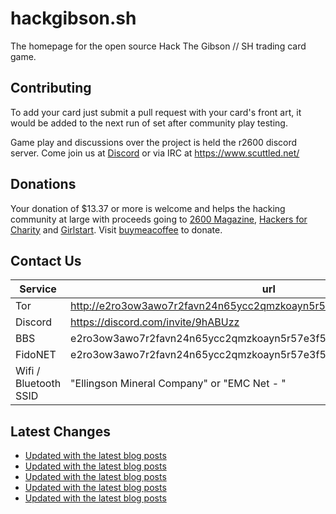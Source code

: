 # hackgibson.sh
The homepage for the open source Hack The Gibson // SH trading card game.


## Contributing

To add your card just submit a pull request with your card's front art, it would be added to the next run of set after community play testing.

Game play and discussions over the project is held the r2600 discord server. Come join us at [Discord](https://discord.com/invite/9hABUzz) or via IRC at https://www.scuttled.net/


## Donations

Your donation of $13.37 or more is welcome and helps the hacking community at large with proceeds going to [2600 Magazine](https://2600.com/), [Hackers for Charity](https://hackersforcharity.org) and [Girlstart](https://girlstart.org).  Visit [buymeacoffee](https://www.buymeacoffee.com/hackgibson.sh) to donate.


## Contact Us

Service | url
-|-
Tor | http://e2ro3ow3awo7r2favn24n65ycc2qmzkoayn5r57e3f56nvjwdcgg32ad.onion
Discord | https://discord.com/invite/9hABUzz
BBS | e2ro3ow3awo7r2favn24n65ycc2qmzkoayn5r57e3f56nvjwdcgg32ad.onion:23
FidoNET | e2ro3ow3awo7r2favn24n65ycc2qmzkoayn5r57e3f56nvjwdcgg32ad.onion:24554
Wifi / Bluetooth SSID | "Ellingson Mineral Company" or "EMC Net - <fidonet address>"

## Latest Changes
<!-- BLOG-POST-LIST:START -->
- [Updated with the latest blog posts](https://github.com/DFW2600/hackgibson.sh/commit/4f42aa93ba861e17898adf4d226a96d43e9cc850)
- [Updated with the latest blog posts](https://github.com/DFW2600/hackgibson.sh/commit/3b4e1e565095c1516ef848f131b294eb0826b81c)
- [Updated with the latest blog posts](https://github.com/DFW2600/hackgibson.sh/commit/91fb6cb4eb673e050323be8b17f95c4aff99da7c)
- [Updated with the latest blog posts](https://github.com/DFW2600/hackgibson.sh/commit/eb19303ef80aad63f89dd7d3fa94a9cd9589db6c)
- [Updated with the latest blog posts](https://github.com/DFW2600/hackgibson.sh/commit/d37302498c8ac1848bad4a7f7b6bb574b5e72cc4)
<!-- BLOG-POST-LIST:END -->
